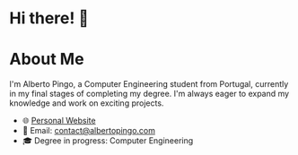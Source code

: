 # Hi there! 👋

# About Me

I'm Alberto Pingo, a Computer Engineering student from Portugal, currently in my final stages of completing my degree. I'm always eager to expand my knowledge and work on exciting projects.

- 🌐 [Personal Website](https://albertopingo.com)
- 📧 Email: contact@albertopingo.com
- 🎓 Degree in progress: Computer Engineering
